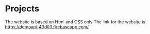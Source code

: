 # Projects
The website is based on Html and CSS only 
The link for the website is https://demoapi-43d03.firebaseapp.com/

